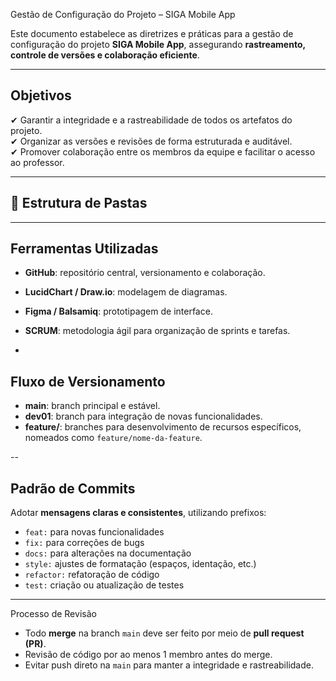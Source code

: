Gestão de Configuração do Projeto – SIGA Mobile App

Este documento estabelece as diretrizes e práticas para a gestão de configuração do projeto **SIGA Mobile App**, assegurando **rastreamento, controle de versões e colaboração eficiente**.

---

## Objetivos

✔ Garantir a integridade e a rastreabilidade de todos os artefatos do projeto.  
✔ Organizar as versões e revisões de forma estruturada e auditável.  
✔ Promover colaboração entre os membros da equipe e facilitar o acesso ao professor.

---

## 📁 Estrutura de Pastas

---

## Ferramentas Utilizadas

- **GitHub**: repositório central, versionamento e colaboração.
- **LucidChart / Draw.io**: modelagem de diagramas.
- **Figma / Balsamiq**: prototipagem de interface.
- **SCRUM**: metodologia ágil para organização de sprints e tarefas.

-

## Fluxo de Versionamento

- **main**: branch principal e estável.  
- **dev01**: branch para integração de novas funcionalidades.  
- **feature/**: branches para desenvolvimento de recursos específicos, nomeados como `feature/nome-da-feature`.

--

## Padrão de Commits

Adotar **mensagens claras e consistentes**, utilizando prefixos:  
- `feat:` para novas funcionalidades  
- `fix:` para correções de bugs  
- `docs:` para alterações na documentação  
- `style:` ajustes de formatação (espaços, identação, etc.)  
- `refactor:` refatoração de código  
- `test:` criação ou atualização de testes

---

Processo de Revisão

- Todo **merge** na branch `main` deve ser feito por meio de **pull request (PR)**.  
- Revisão de código por ao menos 1 membro antes do merge.  
- Evitar push direto na `main` para manter a integridade e rastreabilidade.

